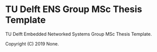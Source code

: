 # TU Delft ENS Group MSc Thesis Template

TU Delft Embedded Networked Systems Group MSc Thesis Template.

Copyright (C) 2019
None.
